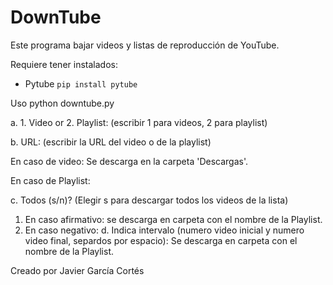 # DownTube

Este programa bajar videos y listas de reproducción de YouTube.

Requiere tener instalados:
- Pytube     `pip install pytube`

Uso
    python downtube.py
    
a. 1. Video or 2. Playlist: (escribir 1 para videos, 2 para playlist)

b. URL: (escribir la URL del video o de la playlist)

En caso de video: Se descarga en la carpeta 'Descargas'.
 
En caso de Playlist:

 c. Todos (s/n)? (Elegir s para descargar todos los videos de la lista)
 
  1. En caso afirmativo: se descarga en carpeta con el nombre de la Playlist.
  2. En caso negativo:
        d. Indica intervalo (numero video inicial y numero video final, separdos por espacio):  Se descarga en carpeta con el nombre de la Playlist.















Creado por Javier García Cortés